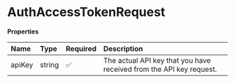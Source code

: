 # AuthAccessTokenRequest

**Properties**

| Name   | Type   | Required | Description                                                         |
| :----- | :----- | :------- | :------------------------------------------------------------------ |
| apiKey | string | ✅       | The actual API key that you have received from the API key request. |

<!-- This file was generated by liblab | https://liblab.com/ -->
